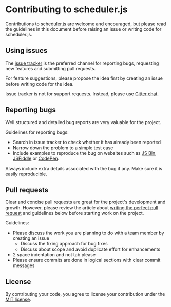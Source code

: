 # Contributing to scheduler.js

Contributions to scheduler.js are welcome and encouraged, but please read the guidelines in this document before raising an issue or writing code for scheduler.js.

## Using issues

The [issue tracker](https://github.com/jerry54604/scheduler.js/issues) is the preferred channel for reporting bugs, requesting new features and submitting pull requests.

For feature suggestions, please propose the idea first by creating an issue before writing code for the idea.

Issue tracker is not for support requests. Instead, please use [Gitter chat](https://gitter.im/Scheduler-js/Lobby).

## Reporting bugs

Well structured and detailed bug reports are very valuable for the project.

Guidelines for reporting bugs:

- Search in issue tracker to check whether it has already been reported
- Narrow down the problem to a simple test case
- Include examples to reproduce the bug on websites such as [JS Bin](http://jsbin.com), [JSFiddle](http://jsfiddle.net) or [CodePen](http://codepen.io/pen/).

Always include extra details associated with the bug if any. Make sure it is easily reproducible.

## Pull requests

Clear and concise pull requests are great for the project's development and growth. However, please review the article about [writing the perfect pull request](https://github.com/blog/1943-how-to-write-the-perfect-pull-request) and guidelines below before starting work on the project.

Guidelines:

- Please discuss the work you are planning to do with a team member by creating an issue
  - Discuss the fixing approach for bug fixes
  - Discuss about scope and avoid duplicate effort for enhancements
- 2 space indentation and not tab please
- Please ensure commits are done in logical sections with clear commit messages

## License

By contributing your code, you agree to license your contribution under the [MIT license](https://github.com/jerry54604/scheduler.js/blob/master/LICENSE.md).